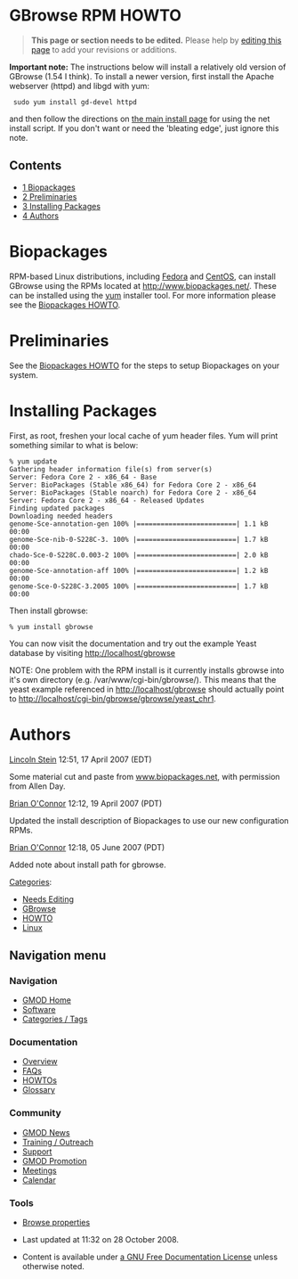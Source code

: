 



<span id="top"></span>




# <span dir="auto">GBrowse RPM HOWTO</span>









> **This page or section needs to be edited.**
> <span class="small">Please help by <span class="plainlinks"><a
> href="http://gmod.org/mediawiki/index.php?title=GBrowse_RPM_HOWTO&amp;action=edit"
> class="external text" rel="nofollow">editing this page</a></span> to
> add your revisions or additions.</span>

**Important note:** The instructions below will install a relatively old
version of GBrowse (1.54 I think). To install a newer version, first
install the Apache webserver (httpd) and libgd with yum:

     sudo yum install gd-devel httpd

and then follow the directions on [the main install
page](GBrowse_Install_HOWTO "GBrowse Install HOWTO") for using the net
install script. If you don't want or need the 'bleating edge', just
ignore this note.


## Contents



- [<span class="tocnumber">1</span>
  <span class="toctext">Biopackages</span>](#Biopackages)
- [<span class="tocnumber">2</span>
  <span class="toctext">Preliminaries</span>](#Preliminaries)
- [<span class="tocnumber">3</span> <span class="toctext">Installing
  Packages</span>](#Installing_Packages)
- [<span class="tocnumber">4</span>
  <span class="toctext">Authors</span>](#Authors)



# <span id="Biopackages" class="mw-headline">Biopackages</span>

RPM-based Linux distributions, including
<a href="http://fedoraproject.org/" class="external text"
rel="nofollow">Fedora</a> and
<a href="http://www.centos.org" class="external text"
rel="nofollow">CentOS</a>, can install GBrowse using the RPMs located at
<a href="http://www.biopackages.net/" class="external free"
rel="nofollow">http://www.biopackages.net/</a>. These can be installed
using the
<a href="http://en.wikipedia.org/wiki/Yellow_dog_Updater_Modified"
class="external text" rel="nofollow">yum</a> installer tool. For more
information please see the [Biopackages
HOWTO](Biopackages_HOWTO "Biopackages HOWTO").

# <span id="Preliminaries" class="mw-headline">Preliminaries</span>

See the [Biopackages HOWTO](Biopackages_HOWTO "Biopackages HOWTO") for
the steps to setup Biopackages on your system.

# <span id="Installing_Packages" class="mw-headline">Installing Packages</span>

First, as root, freshen your local cache of yum header files. Yum will
print something similar to what is below:

    % yum update
    Gathering header information file(s) from server(s)
    Server: Fedora Core 2 - x86_64 - Base
    Server: BioPackages (Stable x86_64) for Fedora Core 2 - x86_64
    Server: BioPackages (Stable noarch) for Fedora Core 2 - x86_64
    Server: Fedora Core 2 - x86_64 - Released Updates
    Finding updated packages
    Downloading needed headers
    genome-Sce-annotation-gen 100% |=========================| 1.1 kB    00:00
    genome-Sce-nib-0-S228C-3. 100% |=========================| 1.7 kB    00:00
    chado-Sce-0-S228C.0.003-2 100% |=========================| 2.0 kB    00:00
    genome-Sce-annotation-aff 100% |=========================| 1.2 kB    00:00
    genome-Sce-0-S228C-3.2005 100% |=========================| 1.7 kB    00:00

Then install gbrowse:

    % yum install gbrowse

You can now visit the documentation and try out the example Yeast
database by visiting
<a href="http://localhost/gbrowse" class="external free"
rel="nofollow">http://localhost/gbrowse</a>

NOTE: One problem with the RPM install is it currently installs gbrowse
into it's own directory (e.g. /var/www/cgi-bin/gbrowse/). This means
that the yeast example referenced in
<a href="http://localhost/gbrowse" class="external free"
rel="nofollow">http://localhost/gbrowse</a> should actually point to
<a href="http://localhost/cgi-bin/gbrowse/gbrowse/yeast_chr1"
class="external free"
rel="nofollow">http://localhost/cgi-bin/gbrowse/gbrowse/yeast_chr1</a>.

# <span id="Authors" class="mw-headline">Authors</span>

[Lincoln Stein](User%3ALstein "User%3ALstein") 12:51, 17 April 2007 (EDT)

Some material cut and paste from www.biopackages.net, with permission
from Allen Day.

<a
href="http://gmod.org/mediawiki/index.php?title=User%3ABoconnor&amp;action=edit&amp;redlink=1"
class="new" title="User%3ABoconnor (page does not exist)">Brian
O'Connor</a> 12:12, 19 April 2007 (PDT)

Updated the install description of Biopackages to use our new
configuration RPMs.

  
<a
href="http://gmod.org/mediawiki/index.php?title=User%3ABoconnor&amp;action=edit&amp;redlink=1"
class="new" title="User%3ABoconnor (page does not exist)">Brian
O'Connor</a> 12:18, 05 June 2007 (PDT)

Added note about install path for gbrowse.




[Categories](Special%3ACategories "Special%3ACategories"):

- [Needs Editing](Category%3ANeeds_Editing "Category%3ANeeds Editing")
- [GBrowse](Category%3AGBrowse "Category%3AGBrowse")
- [HOWTO](Category%3AHOWTO "Category%3AHOWTO")
- [Linux](Category%3ALinux "Category%3ALinux")






## Navigation menu









### Navigation



- <span id="n-GMOD-Home">[GMOD Home](Main_Page)</span>
- <span id="n-Software">[Software](GMOD_Components)</span>
- <span id="n-Categories-.2F-Tags">[Categories /
  Tags](Categories)</span>




### Documentation



- <span id="n-Overview">[Overview](Overview)</span>
- <span id="n-FAQs">[FAQs](Category%3AFAQ)</span>
- <span id="n-HOWTOs">[HOWTOs](Category%3AHOWTO)</span>
- <span id="n-Glossary">[Glossary](Glossary)</span>




### Community



- <span id="n-GMOD-News">[GMOD News](GMOD_News)</span>
- <span id="n-Training-.2F-Outreach">[Training /
  Outreach](Training_and_Outreach)</span>
- <span id="n-Support">[Support](Support)</span>
- <span id="n-GMOD-Promotion">[GMOD Promotion](GMOD_Promotion)</span>
- <span id="n-Meetings">[Meetings](Meetings)</span>
- <span id="n-Calendar">[Calendar](Calendar)</span>




### Tools

- <span id="t-smwbrowselink"><a href="Special%3ABrowse/GBrowse_RPM_HOWTO" rel="smw-browse">Browse
  properties</a></span>



- <span id="footer-info-lastmod">Last updated at 11:32 on 28 October
  2008.</span>
<!-- - <span id="footer-info-viewcount">78,137 page views.</span> -->
- <span id="footer-info-copyright">Content is available under
  <a href="http://www.gnu.org/licenses/fdl-1.3.html" class="external"
  rel="nofollow">a GNU Free Documentation License</a> unless otherwise
  noted.</span>

<!-- -->



<!-- -->




